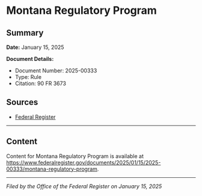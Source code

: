 # Montana Regulatory Program

## Summary

**Date:** January 15, 2025

**Document Details:**
- Document Number: 2025-00333
- Type: Rule
- Citation: 90 FR 3673

## Sources
- [Federal Register](https://www.federalregister.gov/documents/2025/01/15/2025-00333/montana-regulatory-program)

---

## Content

Content for Montana Regulatory Program is available at https://www.federalregister.gov/documents/2025/01/15/2025-00333/montana-regulatory-program.

---

*Filed by the Office of the Federal Register on January 15, 2025*
